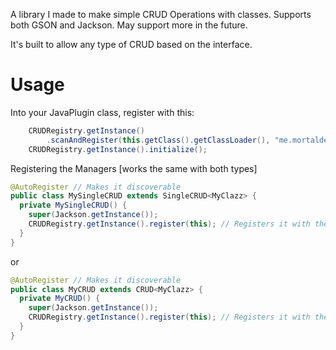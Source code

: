 A library I made to make simple CRUD Operations with classes. Supports both GSON and Jackson. May support more in the future.

It's built to allow any type of CRUD based on the interface. 

# Usage

Into your JavaPlugin class, register with this:
```java
    CRUDRegistry.getInstance()
        .scanAndRegister(this.getClass().getClassLoader(), "me.mortaldev.<dir>"); // example: me.mortaldev.jbjuly4th
    CRUDRegistry.getInstance().initialize();
```

Registering the Managers [works the same with both types]
```java
@AutoRegister // Makes it discoverable
public class MySingleCRUD extends SingleCRUD<MyClazz> {
  private MySingleCRUD() {
    super(Jackson.getInstance());
    CRUDRegistry.getInstance().register(this); // Registers it with the CRUD system, otherwise data wont load.
  }
}
```
or
```java
@AutoRegister // Makes it discoverable
public class MyCRUD extends CRUD<MyClazz> {
  private MyCRUD() {
    super(Jackson.getInstance());
    CRUDRegistry.getInstance().register(this); // Registers it with the CRUD system, otherwise data wont load.
  }
}
```
